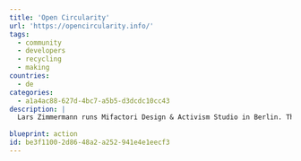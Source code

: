 ```yaml
---
title: 'Open Circularity'
url: 'https://opencircularity.info/'
tags:
  - community
  - developers
  - recycling
  - making
countries:
  - de
categories:
  - a1a4ac88-627d-4bc7-a5b5-d3dcdc10cc43
description: |
  Lars Zimmermann runs Mifactori Design & Activism Studio in Berlin. This website is where he shares content & thoughts on Open Source Circularity. General idea is - open source all products, allowing them to be repaired or repurposed if they break rather than ending up in landfill.
  
blueprint: action
id: be3f1100-2d86-48a2-a252-941e4e1eecf3
---
```

